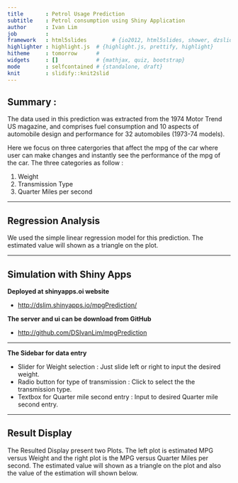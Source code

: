 ```yaml
---
title       : Petrol Usage Prediction
subtitle    : Petrol consumption using Shiny Application
author      : Ivan Lim
job         : 
framework   : html5slides        # {io2012, html5slides, shower, dzslides, ...}
highlighter : highlight.js  # {highlight.js, prettify, highlight}
hitheme     : tomorrow      # 
widgets     : []            # {mathjax, quiz, bootstrap}
mode        : selfcontained # {standalone, draft}
knit        : slidify::knit2slid
---
```


## Summary :

The data used in this prediction was extracted from the 1974 Motor Trend US magazine, and comprises fuel consumption and 10 aspects of automobile design and performance for 32 automobiles (1973-74 models). 

Here we focus on three catergories that affect the mpg of the car where user can make changes and instantly see the performance of the mpg of the car. The three categories as follow :

1. Weight 
2. Transmission Type
3. Quarter Miles per second

---

## Regression Analysis

We used the simple linear regression model for this prediction. 
The estimated value will shown as a triangle on the plot.

---  
## Simulation with Shiny Apps

**Deployed at shinyapps.oi website**

- http://dslim.shinyapps.io/mpgPrediction/

**The server and ui can be download from GitHub**

- http://github.com/DSIvanLim/mpgPrediction

---
**The Sidebar for data entry**

- Slider for Weight selection : Just slide left or right to input the desired weight.
- Radio button for type of transmission : Click to select the the transmission type.
- Textbox for Quarter mile second entry : Input to desired Quarter mile second entry.


---
## Result Display

The Resulted Display present two Plots. 
The left plot is estimated MPG versus Weight and the right plot is the MPG versus Quarter Miles per second. 
The estimated value will shown as a triangle on the plot and also the value of the estimation will shown below. 

